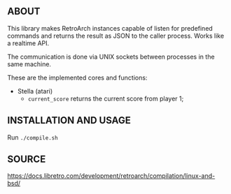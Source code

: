 ## ABOUT

This library makes RetroArch instances capable of listen for predefined commands
and returns the result as JSON to the caller process. Works like a realtime API.

The communication is done via UNIX sockets between processes in the same machine.

These are the implemented cores and functions:
- Stella (atari)
	- `current_score` returns the current score from player 1;


## INSTALLATION AND USAGE

Run `./compile.sh`

## SOURCE

https://docs.libretro.com/development/retroarch/compilation/linux-and-bsd/